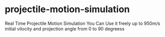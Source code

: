 # projectile-motion-simulation
Real Time Projectile Motion Simulation
You Can Use it freely up to 950m/s initial vilocity and projection angle from 0 to 90 degreess
